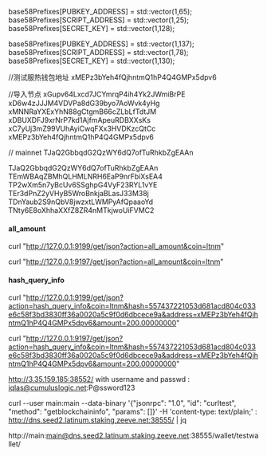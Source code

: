 base58Prefixes[PUBKEY_ADDRESS] = std::vector<unsigned char>(1,65); 
base58Prefixes[SCRIPT_ADDRESS] = std::vector<unsigned char>(1,25); 
base58Prefixes[SECRET_KEY] =     std::vector<unsigned char>(1,128); 


base58Prefixes[PUBKEY_ADDRESS] = std::vector<unsigned char>(1,137);
base58Prefixes[SCRIPT_ADDRESS] = std::vector<unsigned char>(1,78);
base58Prefixes[SECRET_KEY] =     std::vector<unsigned char>(1,130);


//测试服热钱包地址
xMEPz3bYeh4fQjhntmQ1hP4Q4GMPx5dpv6

//导入节点
xGupv64Lxcd7JCYmrqP4ih4Yk2JWmiBrPE
xD6w4zJJJM4VDVPa8dG39byo7AoWvk4yHg
xMNNRaYXExYhN88gCtgmB66cZLbLfTdtJM
xDBUXDFJ9xrNrP7kd1AjfmApeuRDBXXsKs
xC7yUj3mZ99VUhAyiCwqFXx3HVDKzcQtCc
xMEPz3bYeh4fQjhntmQ1hP4Q4GMPx5dpv6


// mainnet
TJaQ2GbbqdG2QzWY6dQ7ofTuRhkbZgEAAn

TJaQ2GbbqdG2QzWY6dQ7ofTuRhkbZgEAAn
TEmWBAqZBMhQLHMLNRH6EaP9nrFbiXsEA4
TP2wXm5n7yBcUv6SSghpG4VyF23RYL1vYE
TEr3dPnZ2yVHyB5WroBnkjaBLasJ33M38j
TDnYaub2S9nQbV8jwzxtLWMPyAfQpaaoYd
TNty6E8oXhhaXXfZ8ZR4nMTkjwoUiFVMC2


#### all_amount
curl "http://127.0.0.1:9199/get/json?action=all_amount&coin=ltnm"

curl "http://127.0.0.1:9197/get/json?action=all_amount&coin=ltnm"


####  hash_query_info


curl "http://127.0.0.1:9199/get/json?action=hash_query_info&coin=ltnm&hash=557437221053d681acd804c033e6c58f3bd3830ff36a0020a5c9f0d6dbcece9a&address=xMEPz3bYeh4fQjhntmQ1hP4Q4GMPx5dpv6&amount=200.00000000"


curl "http://127.0.0.1:9197/get/json?action=hash_query_info&coin=ltnm&hash=557437221053d681acd804c033e6c58f3bd3830ff36a0020a5c9f0d6dbcece9a&address=xMEPz3bYeh4fQjhntmQ1hP4Q4GMPx5dpv6&amount=200.00000000"



http://3.35.159.185:38552/   with username and passwd : iqlas@cumuluslogic.net:P@ssword123

curl --user main:main --data-binary '{"jsonrpc": "1.0", "id": "curltest", "method": "getblockchaininfo", "params": []}' -H 'content-type: text/plain;' : http://dns.seed2.latinum.staking.zeeve.net:38555/ | jq


http://main:main@dns.seed2.latinum.staking.zeeve.net:38555/wallet/testwallet/